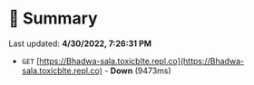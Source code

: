 # 📖 Summary
Last updated: **4/30/2022, 7:26:31 PM**

- `GET` [https://Bhadwa-sala.toxicblte.repl.co](https://Bhadwa-sala.toxicblte.repl.co) - **Down** (9473ms)
